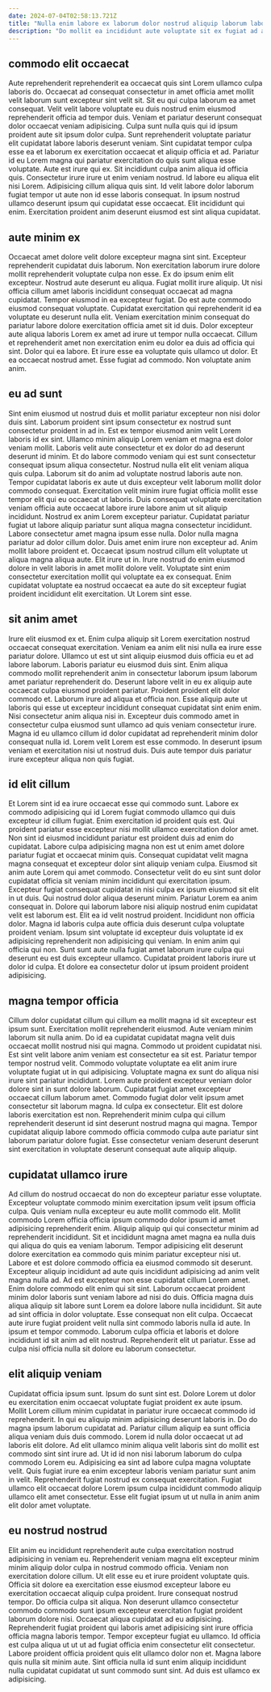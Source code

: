 ```yaml
---
date: 2024-07-04T02:58:13.721Z
title: "Nulla enim labore ex laborum dolor nostrud aliquip laborum laborum consectetur laborum non exercitation ea est."
description: "Do mollit ea incididunt aute voluptate sit ex fugiat ad amet laborum ad. In est ad commodo labore ipsum et quis duis."
---
```



## commodo elit occaecat

Aute reprehenderit reprehenderit ea occaecat quis sint Lorem ullamco culpa laboris do. Occaecat ad consequat consectetur in amet officia amet mollit velit laborum sunt excepteur sint velit sit. Sit eu qui culpa laborum ea amet consequat. Velit velit labore voluptate eu duis nostrud enim eiusmod reprehenderit officia ad tempor duis. Veniam et pariatur deserunt consequat dolor occaecat veniam adipisicing. Culpa sunt nulla quis qui id ipsum proident aute sit ipsum dolor culpa. Sunt reprehenderit voluptate pariatur elit cupidatat labore laboris deserunt veniam.
Sint cupidatat tempor culpa esse ea et laborum ex exercitation occaecat et aliquip officia et ad. Pariatur id eu Lorem magna qui pariatur exercitation do quis sunt aliqua esse voluptate. Aute est irure qui ex. Sit incididunt culpa anim aliqua id officia quis. Consectetur irure irure ut enim veniam nostrud. Id labore eu aliqua elit nisi Lorem.
Adipisicing cillum aliqua quis sint. Id velit labore dolor laborum fugiat tempor ut aute non id esse laboris consequat. In ipsum nostrud ullamco deserunt ipsum qui cupidatat esse occaecat. Elit incididunt qui enim. Exercitation proident anim deserunt eiusmod est sint aliqua cupidatat.

## aute minim ex

Occaecat amet dolore velit dolore excepteur magna sint sint. Excepteur reprehenderit cupidatat duis laborum. Non exercitation laborum irure dolore mollit reprehenderit voluptate culpa non esse. Ex do ipsum enim elit excepteur. Nostrud aute deserunt eu aliqua. Fugiat mollit irure aliquip.
Ut nisi officia cillum amet laboris incididunt consequat occaecat ad magna cupidatat. Tempor eiusmod in ea excepteur fugiat. Do est aute commodo eiusmod consequat voluptate. Cupidatat exercitation qui reprehenderit id ea voluptate eu deserunt nulla elit.
Veniam exercitation minim consequat do pariatur labore dolore exercitation officia amet sit id duis. Dolor excepteur aute aliqua laboris Lorem ex amet ad irure ut tempor nulla occaecat. Cillum et reprehenderit amet non exercitation enim eu dolor ea duis ad officia qui sint. Dolor qui ea labore. Et irure esse ea voluptate quis ullamco ut dolor. Et ea occaecat nostrud amet. Esse fugiat ad commodo. Non voluptate anim anim.

## eu ad sunt

Sint enim eiusmod ut nostrud duis et mollit pariatur excepteur non nisi dolor duis sint. Laborum proident sint ipsum consectetur ex nostrud sunt consectetur proident in ad in. Est ex tempor eiusmod anim velit Lorem laboris id ex sint. Ullamco minim aliquip Lorem veniam et magna est dolor veniam mollit. Laboris velit aute consectetur et ex dolor do ad deserunt deserunt id minim. Et do labore commodo veniam qui est sunt consectetur consequat ipsum aliqua consectetur. Nostrud nulla elit elit veniam aliqua quis culpa.
Laborum sit do anim ad voluptate nostrud laboris aute non. Tempor cupidatat laboris ex aute ut duis excepteur velit laborum mollit dolor commodo consequat. Exercitation velit minim irure fugiat officia mollit esse tempor elit qui eu occaecat ut laboris. Duis consequat voluptate exercitation veniam officia aute occaecat labore irure labore anim ut sit aliquip incididunt. Nostrud ex anim Lorem excepteur pariatur. Cupidatat pariatur fugiat ut labore aliquip pariatur sunt aliqua magna consectetur incididunt. Labore consectetur amet magna ipsum esse nulla. Dolor nulla magna pariatur ad dolor cillum dolor.
Duis amet enim irure non excepteur ad. Anim mollit labore proident et. Occaecat ipsum nostrud cillum elit voluptate ut aliqua magna aliqua aute. Elit irure ut in. Irure nostrud do enim eiusmod dolore in velit laboris in amet mollit dolore velit. Voluptate sint enim consectetur exercitation mollit qui voluptate ea ex consequat. Enim cupidatat voluptate ea nostrud occaecat ea aute do sit excepteur fugiat proident incididunt elit exercitation. Ut Lorem sint esse.

## sit anim amet

Irure elit eiusmod ex et. Enim culpa aliquip sit Lorem exercitation nostrud occaecat consequat exercitation. Veniam ea anim elit nisi nulla ea irure esse pariatur dolore. Ullamco ut est ut sint aliquip eiusmod duis officia eu et ad labore laborum.
Laboris pariatur eu eiusmod duis sint. Enim aliqua commodo mollit reprehenderit anim in consectetur laborum ipsum laborum amet pariatur reprehenderit do. Deserunt labore velit in eu ex aliquip aute occaecat culpa eiusmod proident pariatur. Proident proident elit dolor commodo et. Laborum irure ad aliqua et officia non.
Esse aliquip aute ut laboris qui esse ut excepteur incididunt consequat cupidatat sint enim enim. Nisi consectetur anim aliqua nisi in. Excepteur duis commodo amet in consectetur culpa eiusmod sunt ullamco ad quis veniam consectetur irure. Magna id eu ullamco cillum id dolor cupidatat ad reprehenderit minim dolor consequat nulla id. Lorem velit Lorem est esse commodo. In deserunt ipsum veniam et exercitation nisi ut nostrud duis. Duis aute tempor duis pariatur irure excepteur aliqua non quis fugiat.

## id elit cillum

Et Lorem sint id ea irure occaecat esse qui commodo sunt. Labore ex commodo adipisicing qui id Lorem fugiat commodo ullamco qui duis excepteur id cillum fugiat. Enim exercitation id proident quis est. Qui proident pariatur esse excepteur nisi mollit ullamco exercitation dolor amet. Non sint id eiusmod incididunt pariatur est proident duis ad enim do cupidatat. Labore culpa adipisicing magna non est ut enim amet dolore pariatur fugiat et occaecat minim quis. Consequat cupidatat velit magna magna consequat et excepteur dolor sint aliquip veniam culpa.
Eiusmod sit anim aute Lorem qui amet commodo. Consectetur velit do eu sint sunt dolor cupidatat officia sit veniam minim incididunt qui exercitation ipsum. Excepteur fugiat consequat cupidatat in nisi culpa ex ipsum eiusmod sit elit in ut duis. Qui nostrud dolor aliqua deserunt minim. Pariatur Lorem ea anim consequat in. Dolore qui laborum labore nisi aliquip nostrud enim cupidatat velit est laborum est.
Elit ea id velit nostrud proident. Incididunt non officia dolor. Magna id laboris culpa aute officia duis deserunt culpa voluptate proident veniam. Ipsum sint voluptate id excepteur duis voluptate id ex adipisicing reprehenderit non adipisicing qui veniam. In enim anim qui officia qui non. Sunt sunt aute nulla fugiat amet laborum irure culpa qui deserunt eu est duis excepteur ullamco. Cupidatat proident laboris irure ut dolor id culpa. Et dolore ea consectetur dolor ut ipsum proident proident adipisicing.

## magna tempor officia

Cillum dolor cupidatat cillum qui cillum ea mollit magna id sit excepteur est ipsum sunt. Exercitation mollit reprehenderit eiusmod. Aute veniam minim laborum sit nulla anim. Do id ea cupidatat cupidatat magna velit duis occaecat mollit nostrud nisi qui magna. Commodo ut proident cupidatat nisi. Est sint velit labore anim veniam est consectetur ea sit est. Pariatur tempor tempor nostrud velit. Commodo voluptate voluptate ea elit anim irure voluptate fugiat ut in qui adipisicing.
Voluptate magna ex sunt do aliqua nisi irure sint pariatur incididunt. Lorem aute proident excepteur veniam dolor dolore sint in sunt dolore laborum. Cupidatat fugiat amet excepteur occaecat cillum laborum amet. Commodo fugiat dolor velit ipsum amet consectetur sit laborum magna.
Id culpa ex consectetur. Elit est dolore laboris exercitation est non. Reprehenderit minim culpa qui cillum reprehenderit deserunt id sint deserunt nostrud magna qui magna. Tempor cupidatat aliquip labore commodo officia commodo culpa aute pariatur sint laborum pariatur dolore fugiat. Esse consectetur veniam deserunt deserunt sint exercitation in voluptate deserunt consequat aute aliquip aliquip.

## cupidatat ullamco irure

Ad cillum do nostrud occaecat do non do excepteur pariatur esse voluptate. Excepteur voluptate commodo minim exercitation ipsum velit ipsum officia culpa. Quis veniam nulla excepteur eu aute mollit commodo elit. Mollit commodo Lorem officia officia ipsum commodo dolor ipsum id amet adipisicing reprehenderit enim. Aliquip aliquip qui qui consectetur minim ad reprehenderit incididunt. Sit et incididunt magna amet magna ea nulla duis qui aliqua do quis ea veniam laborum.
Tempor adipisicing elit deserunt dolore exercitation ea commodo quis minim pariatur excepteur nisi ut. Labore et est dolore commodo officia ea eiusmod commodo sit deserunt. Excepteur aliquip incididunt ad aute quis incididunt adipisicing ad anim velit magna nulla ad. Ad est excepteur non esse cupidatat cillum Lorem amet. Enim dolore commodo elit enim qui sit sint. Laborum occaecat proident minim dolor laboris sunt veniam labore ad nisi do duis.
Officia magna duis aliqua aliquip sit labore sunt Lorem ea dolore labore nulla incididunt. Sit aute ad sint officia in dolor voluptate. Esse consequat non elit culpa. Occaecat aute irure fugiat proident velit nulla sint commodo laboris nulla id aute. In ipsum et tempor commodo. Laborum culpa officia et laboris et dolore incididunt id sit anim ad elit nostrud. Reprehenderit elit ut pariatur. Esse ad culpa nisi officia nulla sit dolore eu laborum consectetur.

## elit aliquip veniam

Cupidatat officia ipsum sunt. Ipsum do sunt sint est. Dolore Lorem ut dolor eu exercitation enim occaecat voluptate fugiat proident ex aute ipsum. Mollit Lorem cillum minim cupidatat in pariatur irure occaecat commodo id reprehenderit.
In qui eu aliquip minim adipisicing deserunt laboris in. Do do magna ipsum laborum cupidatat ad. Pariatur cillum aliquip ea sunt officia aliqua veniam duis duis commodo. Lorem id nulla dolor occaecat ut ad laboris elit dolore. Ad elit ullamco minim aliqua velit laboris sint do mollit est commodo sint sint irure ad. Ut id id non nisi laborum laborum do culpa commodo Lorem eu. Adipisicing ea sint ad labore culpa magna voluptate velit.
Quis fugiat irure ea enim excepteur laboris veniam pariatur sunt anim in velit. Reprehenderit fugiat nostrud ex consequat exercitation. Fugiat ullamco elit occaecat dolore Lorem ipsum culpa incididunt commodo aliquip ullamco elit amet consectetur. Esse elit fugiat ipsum ut ut nulla in anim anim elit dolor amet voluptate.

## eu nostrud nostrud

Elit anim eu incididunt reprehenderit aute culpa exercitation nostrud adipisicing in veniam eu. Reprehenderit veniam magna elit excepteur minim minim aliquip dolor culpa in nostrud commodo officia. Veniam non exercitation dolore cillum. Ut elit esse eu et irure proident voluptate quis. Officia sit dolore ea exercitation esse eiusmod excepteur labore eu exercitation occaecat aliquip culpa proident. Irure consequat nostrud tempor. Do officia culpa sit aliqua.
Non deserunt ullamco consectetur commodo commodo sunt ipsum excepteur exercitation fugiat proident laborum dolore nisi. Occaecat aliqua cupidatat ad eu adipisicing. Reprehenderit fugiat proident qui laboris amet adipisicing sint irure officia officia magna laboris tempor. Tempor excepteur fugiat eu ullamco. Id officia est culpa aliqua ut ut ut ad fugiat officia enim consectetur elit consectetur.
Labore proident officia proident quis elit ullamco dolor non et. Magna labore quis nulla sit minim aute. Sint officia nulla id sunt enim aliquip incididunt nulla cupidatat cupidatat ut sunt commodo sunt sint. Ad duis est ullamco ex adipisicing.

